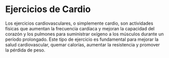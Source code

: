 # Ejercicios de Cardio 

Los ejercicios cardiovasculares, o simplemente cardio, son actividades 
físicas que aumentan la frecuencia cardíaca y mejoran la capacidad del 
corazón y los pulmones para suministrar oxígeno a los músculos durante un 
período prolongado. Este tipo de ejercicio es fundamental para mejorar la 
salud cardiovascular, quemar calorías, aumentar la resistencia y promover 
la pérdida de peso.
